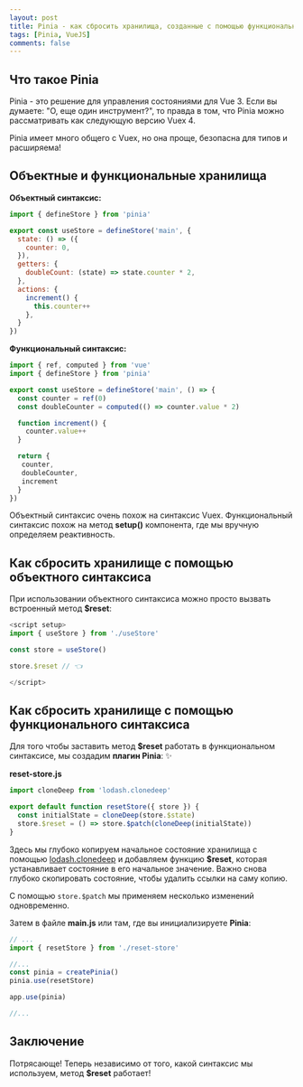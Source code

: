 ```yaml
---
layout: post
title: Pinia - как сбросить хранилища, созданные с помощью функционального синтаксиса
tags: [Pinia, VueJS]
comments: false
---
```


## Что такое Pinia

Pinia - это решение для управления состояниями для Vue 3.
Если вы думаете: "О, еще один инструмент?", то правда в том, что Pinia можно рассматривать как следующую версию Vuex 4.

Pinia имеет много общего с Vuex, но она проще, безопасна для типов и расширяема!

## Объектные и функциональные хранилища

**Объектный синтаксис:**

```js
import { defineStore } from 'pinia'

export const useStore = defineStore('main', {
  state: () => ({
    counter: 0,
  }),
  getters: {
    doubleCount: (state) => state.counter * 2,
  },
  actions: {
    increment() {
      this.counter++
    },
  }
})
```

**Функциональный синтаксис:**

```js
import { ref, computed } from 'vue'
import { defineStore } from 'pinia'

export const useStore = defineStore('main', () => {
  const counter = ref(0)
  const doubleCounter = computed(() => counter.value * 2)

  function increment() {
    counter.value++
  }

  return {
   counter,
   doubleCounter,
   increment
  }
})
```

Объектный синтаксис очень похож на синтаксис Vuex. Функциональный синтаксис похож на метод **setup()** компонента, где мы
вручную определяем реактивность.

## Как сбросить хранилище с помощью объектного синтаксиса

При использовании объектного синтаксиса можно просто вызвать встроенный метод **$reset**:

```js
<script setup>
import { useStore } from './useStore'

const store = useStore()

store.$reset // 👈

</script>
```

## Как сбросить хранилище с помощью функционального синтаксиса

Для того чтобы заставить метод **$reset** работать в функциональном синтаксисе, мы создадим **плагин Pinia**: ✨

**reset-store.js**

```js
import cloneDeep from 'lodash.clonedeep'

export default function resetStore({ store }) {
  const initialState = cloneDeep(store.$state)
  store.$reset = () => store.$patch(cloneDeep(initialState))
}
```

Здесь мы глубоко копируем начальное состояние хранилища с помощью [lodash.clonedeep](https://www.npmjs.com/package/lodash.clonedeep) и добавляем функцию **$reset**, которая
устанавливает состояние в его начальное значение. Важно снова глубоко скопировать состояние, чтобы удалить ссылки на
саму копию.

С помощью `store.$patch` мы применяем несколько изменений одновременно.

Затем в файле **main.js** или там, где вы инициализируете **Pinia**:

```js
// ...
import { resetStore } from './reset-store'

//...
const pinia = createPinia()
pinia.use(resetStore)

app.use(pinia)

//...
```

## Заключение

Потрясающе! Теперь независимо от того, какой синтаксис мы используем, метод **$reset** работает!